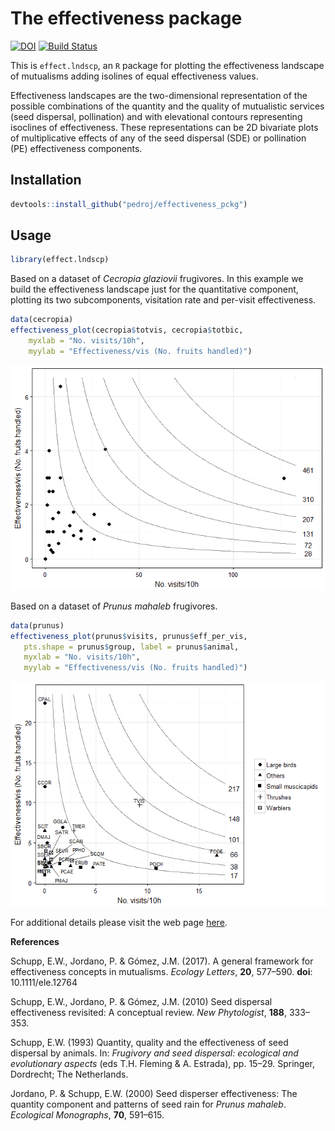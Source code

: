 
The effectiveness package
=========================

[![DOI](https://zenodo.org/badge/84199078.svg)](https://zenodo.org/badge/latestdoi/84199078) [![Build Status](https://travis-ci.org/pedroj/effectiveness_pckg.svg?branch=master)](https://travis-ci.org/pedroj/effectiveness_pckg)

This is `effect.lndscp`, an `R` package for plotting the effectiveness landscape of mutualisms adding isolines of equal effectiveness values.

Effectiveness landscapes are the two-dimensional representation of the possible combinations of the quantity and the quality of mutualistic services (seed dispersal, pollination) and with elevational contours representing isoclines of effectiveness. These representations can be 2D bivariate plots of multiplicative effects of any of the seed dispersal (SDE) or pollination (PE) effectiveness components.

Installation
------------

``` r
devtools::install_github("pedroj/effectiveness_pckg")
```

Usage
-----

``` r
library(effect.lndscp)
```

Based on a dataset of *Cecropia glaziovii* frugivores. In this example we build the effectiveness landscape just for the quantitative component, plotting its two subcomponents, visitation rate and per-visit effectiveness.

``` r
data(cecropia)
effectiveness_plot(cecropia$totvis, cecropia$totbic, 
    myxlab = "No. visits/10h", 
    myylab = "Effectiveness/vis (No. fruits handled)")
```

![](README-cecropia.png)

Based on a dataset of *Prunus mahaleb* frugivores.

``` r
data(prunus)
effectiveness_plot(prunus$visits, prunus$eff_per_vis, 
   pts.shape = prunus$group, label = prunus$animal,  
   myxlab = "No. visits/10h", 
   myylab = "Effectiveness/vis (No. fruits handled)")
```

![](README-prunus.png)

For additional details please visit the web page [here](http://pedroj.github.com/effectiveness/).

**References**

Schupp, E.W., Jordano, P. & Gómez, J.M. (2017). A general framework for effectiveness concepts in mutualisms. *Ecology Letters*, **20**, 577–590. **doi**: 10.1111/ele.12764

Schupp, E.W., Jordano, P. & Gómez, J.M. (2010) Seed dispersal effectiveness revisited: A conceptual review. *New Phytologist*, **188**, 333–353.

Schupp, E.W. (1993) Quantity, quality and the effectiveness of seed dispersal by animals. In: *Frugivory and seed dispersal: ecological and evolutionary aspects* (eds T.H. Fleming & A. Estrada), pp. 15–29. Springer, Dordrecht; The Netherlands.

Jordano, P. & Schupp, E.W. (2000) Seed disperser effectiveness: The quantity component and patterns of seed rain for *Prunus mahaleb*. *Ecological Monographs*, **70**, 591–615.
